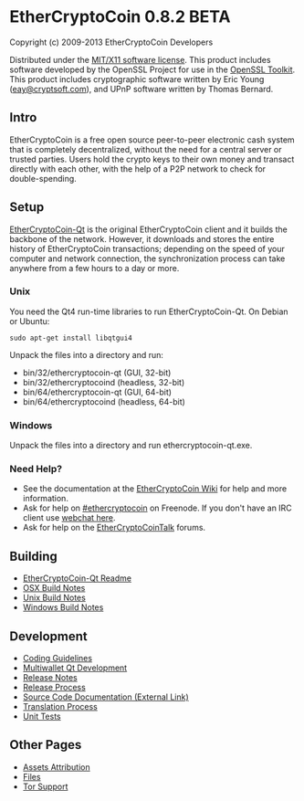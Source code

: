 EtherCryptoCoin 0.8.2 BETA 
====================

Copyright (c) 2009-2013 EtherCryptoCoin Developers

Distributed under the [MIT/X11 software license](http://www.opensource.org/licenses/mit-license.php).
This product includes software developed by the OpenSSL Project for use in the [OpenSSL Toolkit](http://www.openssl.org/). This product includes
cryptographic software written by Eric Young ([eay@cryptsoft.com](mailto:eay@cryptsoft.com)), and UPnP software written by Thomas Bernard.


Intro
---------------------
EtherCryptoCoin is a free open source peer-to-peer electronic cash system that is
completely decentralized, without the need for a central server or trusted
parties.  Users hold the crypto keys to their own money and transact directly
with each other, with the help of a P2P network to check for double-spending.


Setup
---------------------
[EtherCryptoCoin-Qt](http://ethercryptocoin.org/en/download) is the original EtherCryptoCoin client and it builds the backbone of the network. However, it downloads and stores the entire history of EtherCryptoCoin transactions; depending on the speed of your computer and network connection, the synchronization process can take anywhere from a few hours to a day or more.

### Unix

You need the Qt4 run-time libraries to run EtherCryptoCoin-Qt. On Debian or Ubuntu:

	sudo apt-get install libqtgui4

Unpack the files into a directory and run:

- bin/32/ethercryptocoin-qt (GUI, 32-bit)
- bin/32/ethercryptocoind (headless, 32-bit)
- bin/64/ethercryptocoin-qt (GUI, 64-bit)
- bin/64/ethercryptocoind (headless, 64-bit)



### Windows

Unpack the files into a directory and run ethercryptocoin-qt.exe.

### Need Help?

* See the documentation at the [EtherCryptoCoin Wiki](https://en.ethercryptocoin.it/wiki/Main_Page)
for help and more information.
* Ask for help on [#ethercryptocoin](http://webchat.freenode.net?channels=ethercryptocoin) on Freenode. If you don't have an IRC client use [webchat here](http://webchat.freenode.net?channels=ethercryptocoin).
* Ask for help on the [EtherCryptoCoinTalk](https://ethercryptocointalk.org/) forums.

Building
---------------------
- [EtherCryptoCoin-Qt Readme](readme-qt.md)
- [OSX Build Notes](build-osx.md)
- [Unix Build Notes](build-unix.md)
- [Windows Build Notes](build-msw.md)

Development
---------------------
- [Coding Guidelines](coding.md)
- [Multiwallet Qt Development](multiwallet-qt.md)
- [Release Notes](release-notes.md)
- [Release Process](release-process.md)
- [Source Code Documentation (External Link)](https://dev.visucore.com/ethercryptocoin/doxygen/)
- [Translation Process](translation_process.md)
- [Unit Tests](unit-tests.md)

Other Pages
---------------------
- [Assets Attribution](assets-attribution.md)
- [Files](files.md)
- [Tor Support](tor.md)